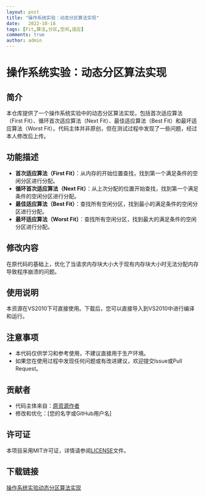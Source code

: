 ```yaml
---
layout: post
title: "操作系统实验：动态分区算法实现"
date:   2022-10-18
tags: [Fit,算法,分区,空闲,适应]
comments: true
author: admin
---
```

# 操作系统实验：动态分区算法实现

## 简介

本仓库提供了一个操作系统实验中的动态分区算法实现，包括首次适应算法（First Fit）、循环首次适应算法（Next Fit）、最佳适应算法（Best Fit）和最坏适应算法（Worst Fit）。代码主体并非原创，但在测试过程中发现了一些问题，经过本人修改后上传。

## 功能描述

- **首次适应算法（First Fit）**：从内存的开始位置查找，找到第一个满足条件的空闲分区进行分配。
- **循环首次适应算法（Next Fit）**：从上次分配的位置开始查找，找到第一个满足条件的空闲分区进行分配。
- **最佳适应算法（Best Fit）**：查找所有空闲分区，找到最小的满足条件的空闲分区进行分配。
- **最坏适应算法（Worst Fit）**：查找所有空闲分区，找到最大的满足条件的空闲分区进行分配。

## 修改内容

在原代码的基础上，优化了当请求内存块大小大于现有内存块大小时无法分配内存导致程序崩溃的问题。

## 使用说明

本资源在VS2010下可直接使用。下载后，您可以直接导入到VS2010中进行编译和运行。

## 注意事项

- 本代码仅供学习和参考使用，不建议直接用于生产环境。
- 如果您在使用过程中发现任何问题或有改进建议，欢迎提交Issue或Pull Request。

## 贡献者

- 代码主体来自：[原资源作者](https://blog.csdn.net/houchaoqun_xmu/article/details/55541299)
- 修改和优化：[您的名字或GitHub用户名]

## 许可证

本项目采用MIT许可证，详情请参阅[LICENSE](LICENSE)文件。

## 下载链接

[操作系统实验动态分区算法实现](https://pan.quark.cn/s/a13d4a528cca)